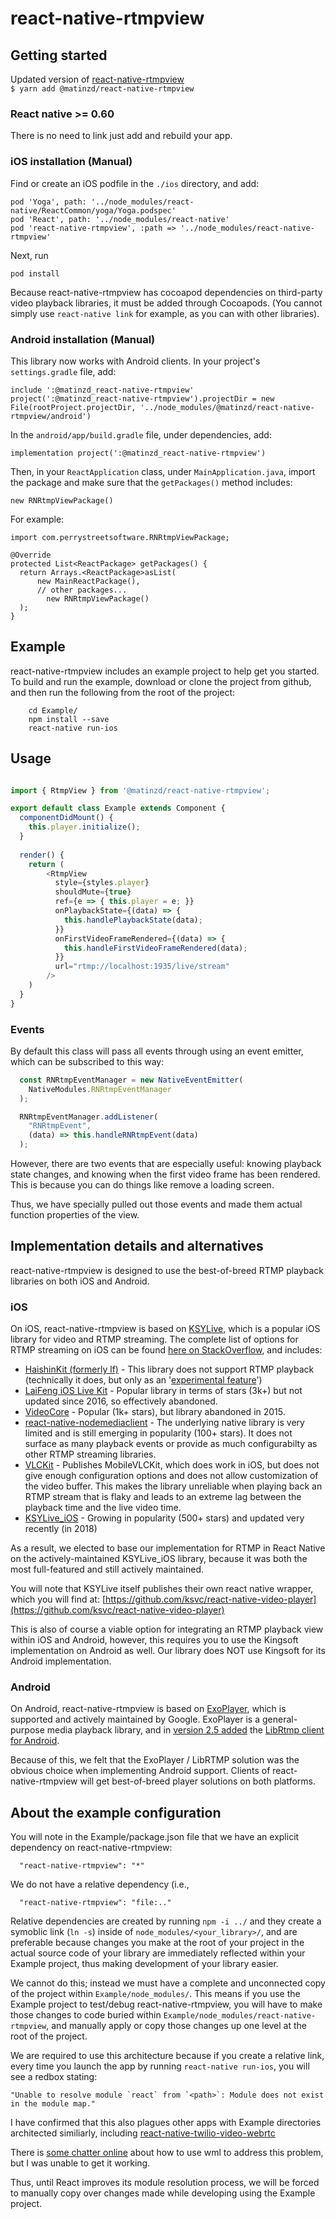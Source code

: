 
# react-native-rtmpview

## Getting started
   
Updated version of [react-native-rtmpview](https://github.com/perrystreetsoftware/react-native-rtmpview)   
`$ yarn add @matinzd/react-native-rtmpview`

### React native >= 0.60   
There is no need to link just add and rebuild your app.

### iOS installation (Manual)

Find or create an iOS podfile in the `./ios` directory, and add:

    pod 'Yoga', path: '../node_modules/react-native/ReactCommon/yoga/Yoga.podspec'
    pod 'React', path: '../node_modules/react-native'
    pod 'react-native-rtmpview', :path => '../node_modules/react-native-rtmpview'

Next, run

    pod install

Because react-native-rtmpview has cocoapod dependencies on third-party video playback libraries, it must be added through Cocoapods. (You cannot simply use `react-native link` for example, as you can with other libraries).

### Android installation (Manual)

This library now works with Android clients. In your project's `settings.gradle` file, add:

    include ':@matinzd_react-native-rtmpview'
    project(':@matinzd_react-native-rtmpview').projectDir = new File(rootProject.projectDir, '../node_modules/@matinzd/react-native-rtmpview/android')

In the `android/app/build.gradle` file, under dependencies, add:
```
implementation project(':@matinzd_react-native-rtmpview')
```
Then, in your `ReactApplication` class, under `MainApplication.java`, import the package and make sure that the `getPackages()` method includes:

    new RNRtmpViewPackage()

For example:

    import com.perrystreetsoftware.RNRtmpViewPackage;
    
    @Override
    protected List<ReactPackage> getPackages() {
      return Arrays.<ReactPackage>asList(
          new MainReactPackage(),
          // other packages...
            new RNRtmpViewPackage()
      );
    }



## Example

react-native-rtmpview includes an example project to help get you started. To build and run the example, download or clone the project from github, and then run the following from the root of the project:

```
    cd Example/
    npm install --save
    react-native run-ios
```

## Usage
```javascript

import { RtmpView } from '@matinzd/react-native-rtmpview';

export default class Example extends Component {
  componentDidMount() {
    this.player.initialize();
  }
  
  render() {
    return (
        <RtmpView
          style={styles.player}
          shouldMute={true}
          ref={e => { this.player = e; }}
          onPlaybackState={(data) => {
            this.handlePlaybackState(data);
          }}
          onFirstVideoFrameRendered={(data) => {
            this.handleFirstVideoFrameRendered(data);
          }}
          url="rtmp://localhost:1935/live/stream"
        />
    )
  }
}

```

### Events

By default this class will pass all events through using an event emitter,
which can be subscribed to this way:

```javascript
  const RNRtmpEventManager = new NativeEventEmitter(
    NativeModules.RNRtmpEventManager
  );

  RNRtmpEventManager.addListener(
    "RNRtmpEvent",
    (data) => this.handleRNRtmpEvent(data)
  );
```

However, there are two events that are especially useful: knowing playback
state changes, and knowing when the first video frame has been rendered.
This is because you can do things like remove a loading screen.

Thus, we have specially pulled out those events and made them actual
function properties of the view.


## Implementation details and alternatives

react-native-rtmpview is designed to use the best-of-breed RTMP playback libraries on both iOS and Android.


### iOS
On iOS, react-native-rtmpview is based on [KSYLive](https://github.com/ksvc/KSYLive_iOS), which is a popular iOS library for video and RTMP streaming. The complete list of options for RTMP streaming on iOS can be found [here on StackOverflow](https://stackoverflow.com/questions/43872012/ios-rtmp-streaming-library-lflivekit-vs-videocore-lib-vs-alternative), and includes:

* [HaishinKit (formerly lf)](https://github.com/shogo4405/HaishinKit.swift) - This library does not support RTMP playback (technically it does, but only as an '[experimental feature](https://github.com/shogo4405/HaishinKit.swift/issues/358)')
* [LaiFeng iOS Live Kit](https://github.com/LaiFengiOS/LFLiveKit) - Popular library in terms of stars (3k+) but not updated since 2016, so effectively abandoned.
* [VideoCore](https://github.com/jgh-/VideoCore-Inactive) - Popular (1k+ stars), but library abandoned in 2015.
* [react-native-nodemediaclient](https://github.com/NodeMedia/react-native-nodemediaclient) - The underlying native library is very limited and is still emerging in popularity (100+ stars). It does not surface as many playback events or provide as much configurabilty as other RTMP streaming libraries.
* [VLCKit](https://code.videolan.org/videolan/VLCKit) - Publishes MobileVLCKit, which does work in iOS, but does not give enough configuration options and does not allow customization of the video buffer. This makes the library unreliable when playing back an RTMP stream that is flaky and leads to an extreme lag between the playback time and the live video time.
* [KSYLive_iOS](https://github.com/ksvc/KSYLive_iOS) - Growing in popularity (500+ stars) and updated very recently (in 2018)

As a result, we elected to base our implementation for RTMP in React Native on the actively-maintained KSYLive_iOS library, because it was both the most full-featured and still actively maintained.

You will note that KSYLive itself publishes their own react native wrapper, which you will find at:
[https://github.com/ksvc/react-native-video-player](https://github.com/ksvc/react-native-video-player)

This is also of course a viable option for integrating an RTMP playback view within iOS and Android, however, this requires you to use the Kingsoft implementation on Android as well. Our library does NOT use Kingsoft for its Android implementation.

### Android

On Android, react-native-rtmpview is based on [ExoPlayer](https://github.com/google/ExoPlayer), which is supported and actively maintained by Google. ExoPlayer is a general-purpose media playback library, and in [version 2.5 added](https://medium.com/google-exoplayer/exoplayer-2-5-whats-new-b508c0ab606f) the [LibRtmp client for Android](https://github.com/ant-media/LibRtmp-Client-for-Android).

Because of this, we felt that the ExoPlayer / LibRTMP solution was the obvious choice when implementing Android support. Clients of react-native-rtmpview will get best-of-breed player solutions on both platforms. 

## About the example configuration

You will note in the Example/package.json file that we have an explicit dependency on react-native-rtmpview:

```
  "react-native-rtmpview": "*"
```

We do not have a relative dependency (i.e.,

```
  "react-native-rtmpview": "file:.."
```

Relative dependencies are created by running `npm -i ../` and they create a symoblic link (`ln -s`) inside of `node_modules/<your_library>/`, and are preferable because changes you make at the root of your project in the actual source code of your library are immediately reflected within your Example project, thus making development of your library easier.

We cannot do this; instead we must have a complete and unconnected copy of the project within `Example/node_modules/`. This means if you use the Example project to test/debug react-native-rtmpview, you will have to make those changes to code buried within `Example/node_modules/react-native-rtmpview`, and manually apply or copy those changes up one level at the root of the project.

We are required to use this architecture because if you create a relative link, every time you launch the app by running `react-native run-ios`, you will see a redbox stating:

```
"Unable to resolve module `react` from `<path>`: Module does not exist in the module map."
```

I have confirmed that this also plagues other apps with Example directories architected similiarly, including [react-native-twilio-video-webrtc](https://github.com/blackuy/react-native-twilio-video-webrtc)

There is [some chatter online](https://github.com/wix/wml/issues/14) about how to use wml to address this problem, but I was unable to get it working.

Thus, until React improves its module resolution process, we will be forced to manually copy over changes made while developing using the Example project.
